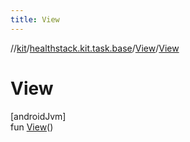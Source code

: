 ```yaml
---
title: View
---
```

//[kit](../../../index.html)/[healthstack.kit.task.base](../index.html)/[View](index.html)/[View](-view.html)



# View



[androidJvm]\
fun [View](-view.html)()




